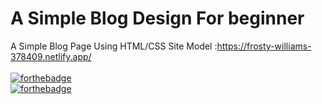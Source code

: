 # A Simple Blog Design For beginner
A Simple Blog Page Using HTML/CSS
Site Model :https://frosty-williams-378409.netlify.app/<br><br>
[![forthebadge](https://forthebadge.com/images/badges/uses-html.svg)](https://forthebadge.com)<br>[![forthebadge](https://forthebadge.com/images/badges/built-with-love.svg)](https://forthebadge.com)  
